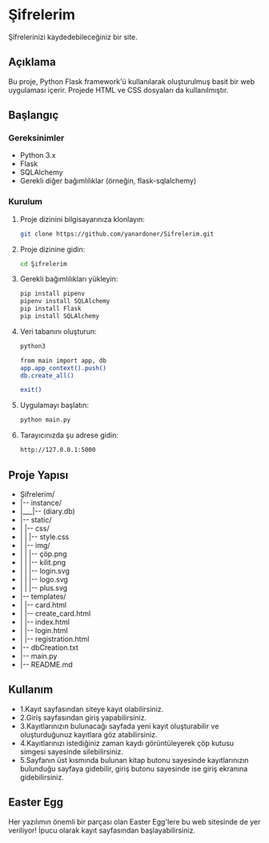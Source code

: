 # Şifrelerim
Şifrelerinizi kaydedebileceğiniz bir site.

## Açıklama

Bu proje, Python Flask framework'ü kullanılarak oluşturulmuş basit bir web uygulaması içerir. Projede HTML ve CSS dosyaları da kullanılmıştır.

## Başlangıç

### Gereksinimler

- Python 3.x
- Flask
- SQLAlchemy
- Gerekli diğer bağımlılıklar (örneğin, flask-sqlalchemy)

### Kurulum

1. Proje dizinini bilgisayarınıza klonlayın:

    ```bash
    git clone https://github.com/yanardoner/Sifrelerim.git
    ```

2. Proje dizinine gidin:

    ```bash
    cd Şifrelerim
    ```

3. Gerekli bağımlılıkları yükleyin:

    ```bash
    pip install pipenv
    pipenv install SQLAlchemy
    pip install Flask
    pip install SQLAlchemy
    ```

4. Veri tabanını oluşturun:

    ```bash
    python3
    ```

    ```bash
    from main import app, db
    app.app_context().push()
    db.create_all()
    ```

    ```bash
    exit()
    ```

4. Uygulamayı başlatın:

    ```bash
    python main.py
    ```

5. Tarayıcınızda şu adrese gidin:

    ```bash
    http://127.0.0.1:5000
    ```

## Proje Yapısı

- Şifrelerim/
- |-- instance/
- |___|-- (diary.db)
- |-- static/
- |   |-- css/
- |   |   |-- style.css
- |   |-- img/
- |   |   |-- çöp.png
- |   |   |-- kilit.png
- |   |   |-- login.svg
- |   |   |-- logo.svg
- |   |   |-- plus.svg
- |-- templates/
- |   |-- card.html
- |   |-- create_card.html
- |   |-- index.html
- |   |-- login.html
- |   |-- registration.html
- |-- dbCreation.txt
- |-- main.py
- |-- README.md

## Kullanım

- 1.Kayıt sayfasından siteye kayıt olabilirsiniz.
- 2.Giriş sayfasından giriş yapabilirsiniz.
- 3.Kayıtlarınızın bulunacağı sayfada yeni kayıt oluşturabilir ve oluşturduğunuz kayıtlara göz atabilirsiniz.
- 4.Kayıtlarınızı istediğiniz zaman kaydı görüntüleyerek çöp kutusu simgesi sayesinde silebilirsiniz.
- 5.Sayfanın üst kısmında bulunan kitap butonu sayesinde kayıtlarınızın bulunduğu sayfaya gidebilir, giriş butonu sayesinde ise giriş ekranına gidebilirsiniz.

## Easter Egg

Her yazılımın önemli bir parçası olan Easter Egg'lere bu web sitesinde de yer veriliyor!
İpucu olarak kayıt sayfasından başlayabilirsiniz.
